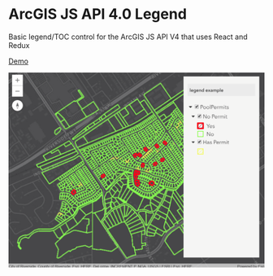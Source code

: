 # ArcGIS JS API 4.0 Legend
 
Basic legend/TOC control for the ArcGIS JS API V4 that uses React and Redux
 
[Demo](http://davetimmins.com/arcgis-react-redux-legend/)

![legend gif](legend.gif)
